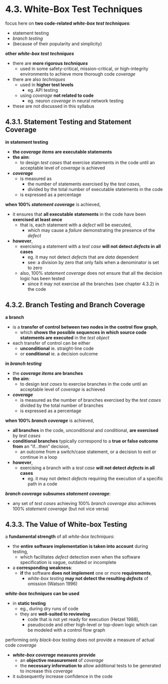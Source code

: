 # 4.3. White-Box Test Techniques

focus here on **two code-related *white-box test techniques***:
* statement testing
* *branch testing*
* (because of their popularity and simplicity)

**other *white-box test techniques***
* there are **more rigorous *techniques***
  + used in some safety-critical, mission-critical, or high-integrity environments to achieve more thorough code *coverage*
* there are also *techniques*
  + used in **higher test levels**
    - eg. API testing
  + using *coverage* **not related to code**
    - eg. neuron *coverage* in neural network testing
* these are not discussed in this syllabus

## 4.3.1. Statement Testing and Statement Coverage

**in statement testing**
* **the *coverage items* are executable statements**
* **the aim**:
  + to design *test cases* that exercise statements in the code until an acceptable level of *coverage* is achieved
* ***coverage***
  + is measured as
    - the number of statements exercised by the *test cases*,
    - divided by the total number of executable statements in the code
  + is expressed as a percentage

**when 100% *statement coverage*** is achieved,
* it ensures that **all executable statements** in the code have been **exercised at least once**
  + that is, each statement with a *defect* will be executed,
    - which may cause a *failure* demonstrating the presence of the *defect*
* **however**,
  + exercising a statement with a *test case* **will not detect *defects* in all cases**
    - eg. it may not detect *defects* that are *data* dependent
    - see: a division by zero that only fails when a denominator is set to zero
  + also, 100% *statement coverage* does not ensure that all the decision logic has been tested
    - since it may not exercise all the branches (see chapter 4.3.2) in the code

## 4.3.2. Branch Testing and Branch Coverage

**a branch**
* is a **transfer of control between two nodes in the control flow graph**,
  + which **shows the possible sequences in which source code statements are executed** in the *test object*
* each transfer of control can be either
  + **unconditional** ie. straight-line code
  + or **conditional** ie. a decision outcome

**in *branch testing***
* the ***coverage items* are branches**
* **the aim**:
  + to design *test cases* to exercise branches in the code until an acceptable level of *coverage* is achieved
* ***coverage***
  + is measured as the number of branches exercised by the *test cases* divided by the total number of branches
  + is expressed as a percentage

**when 100% *branch coverage*** is achieved,
* **all branches** in the code, unconditional and conditional, **are exercised** by *test cases*
* **conditional branches** typically correspond to a **true or false outcome from** an “if...then” decision,
  + an outcome from a switch/case statement, or a decision to exit or continue in a loop
* **however**,
  + exercising a branch with a *test case* **will not detect *defects* in all cases**
    - eg. it may not detect *defects* requiring the execution of a specific path in a code

***branch coverage* subsumes *statement coverage***:
* any set of *test cases* achieving 100% *branch coverage* also achieves 100% *statement coverage* (but not vice versa)

## 4.3.3. The Value of White-box Testing

a **fundamental strength** of all *white-box techniques*:
* the **entire software implementation is taken into account** during testing,
  + which facilitates *defect* detection even when the software specification is vague, outdated or incomplete
* a **corresponding weakness**:
  + **if** the software **does not implement** one or more **requirements**,
    - *white-box testing* **may not detect the resulting *defects*** of omission (Watson 1996)

***white-box techniques* can be used**
* in **static testing**
  + eg., during dry runs of code
  + they are **well-suited to reviewing**
    - code that is not yet ready for execution (Hetzel 1988),
    - pseudocode and other high-level or top-down logic which can be modeled with a control flow graph

performing only *black-box testing* does not provide a measure of actual code *coverage*
* ***white-box coverage* measures provide**
  + an **objective measurement** of *coverage*
  + the **necessary information to** allow additional tests to be generated to increase this *coverage*
* it subsequently increase confidence in the code
